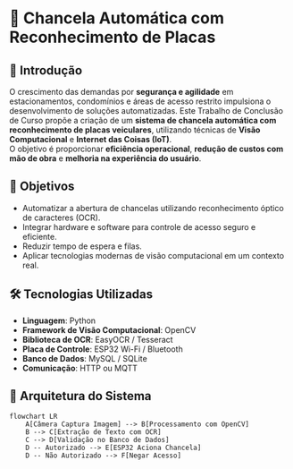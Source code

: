 # 🚗 Chancela Automática com Reconhecimento de Placas

## 📌 Introdução
O crescimento das demandas por **segurança e agilidade** em estacionamentos, condomínios e áreas de acesso restrito impulsiona o desenvolvimento de soluções automatizadas. Este Trabalho de Conclusão de Curso propõe a criação de um **sistema de chancela automática com reconhecimento de placas veiculares**, utilizando técnicas de **Visão Computacional** e **Internet das Coisas (IoT)**.  
O objetivo é proporcionar **eficiência operacional**, **redução de custos com mão de obra** e **melhoria na experiência do usuário**.

## 🎯 Objetivos
- Automatizar a abertura de chancelas utilizando reconhecimento óptico de caracteres (OCR).
- Integrar hardware e software para controle de acesso seguro e eficiente.
- Reduzir tempo de espera e filas.
- Aplicar tecnologias modernas de visão computacional em um contexto real.

## 🛠 Tecnologias Utilizadas
- **Linguagem**: Python  
- **Framework de Visão Computacional**: OpenCV  
- **Biblioteca de OCR**: EasyOCR / Tesseract  
- **Placa de Controle**: ESP32 Wi-Fi / Bluetooth  
- **Banco de Dados**: MySQL / SQLite  
- **Comunicação**: HTTP ou MQTT  

## 🧩 Arquitetura do Sistema
```mermaid
flowchart LR
    A[Câmera Captura Imagem] --> B[Processamento com OpenCV]
    B --> C[Extração de Texto com OCR]
    C --> D[Validação no Banco de Dados]
    D -- Autorizado --> E[ESP32 Aciona Chancela]
    D -- Não Autorizado --> F[Negar Acesso]
